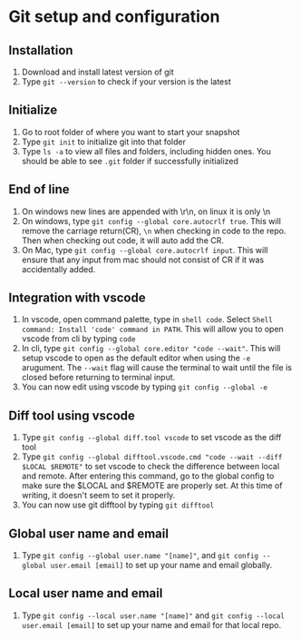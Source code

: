 # Git setup and configuration

## Installation

1. Download and install latest version of git
2. Type `git --version` to check if your version is the latest

## Initialize

1. Go to root folder of where you want to start your snapshot
2. Type `git init` to initialize git into that folder
3. Type `ls -a` to view all files and folders, including hidden ones. You should be able to see `.git` folder if successfully initialized

## End of line

1. On windows new lines are appended with \r\n, on linux it is only \n
2. On windows, type `git config --global core.autocrlf true`. This will remove the carriage return(CR), `\n` when checking in code to the repo. Then when checking out code, it will auto add the CR.
3. On Mac, type `git config --global core.autocrlf input`. This will ensure that any input from mac should not consist of CR if it was accidentally added.

## Integration with vscode

1. In vscode, open command palette, type in `shell code`. Select `Shell command: Install 'code' command in PATH`. This will allow you to open vscode from cli by typing `code`
2. In cli, type `git config --global core.editor "code --wait"`. This will setup vscode to open as the default editor when using the `-e` arugument. The `--wait` flag will cause the terminal to wait until the file is closed before returning to terminal input.
3. You can now edit using vscode by typing `git config --global -e`

## Diff tool using vscode

1. Type `git config --global diff.tool vscode` to set vscode as the diff tool
2. Type `git config --global difftool.vscode.cmd "code --wait --diff $LOCAL $REMOTE"` to set vscode to check the difference between local and remote. After entering this command, go to the global config to make sure the $LOCAL and $REMOTE are properly set. At this time of writing, it doesn't seem to set it properly.
3. You can now use git difftool by typing `git difftool`

## Global user name and email

1. Type `git config --global user.name "[name]"`, and `git config --global user.email [email]` to set up your name and email globally.

## Local user name and email

1. Type `git config --local user.name "[name]"` and `git config --local user.email [email]` to set up your name and email for that local repo.
